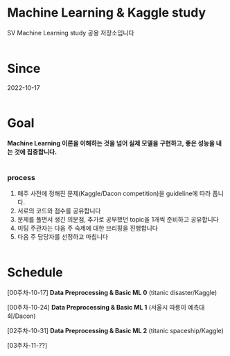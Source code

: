 # Machine Learning & Kaggle study

SV Machine Learning study 공용 저장소입니다
<br><br>
# Since
2022-10-17
<br><br>
# Goal
**Machine Learning 이론을 이해하는 것을 넘어 실제 모델을 구현하고, 좋은 성능을 내는 것에 집중합니다.**
<br><br>
### process
1. 매주 사전에 정해진 문제(Kaggle/Dacon competition)을 guideline에 따라 풉니다.
2. 서로의 코드와 점수를 공유합니다
3. 문제를 풀면서 생긴 의문점, 추가로 공부했던 topic을 1개씩 준비하고 공유합니다
4. 미팅 주관자는 다음 주 숙제에 대한 브리핑을 진행합니다
5. 다음 주 담당자를 선정하고 마칩니다 
<br><br>
# Schedule
[00주차-10-17] **Data Preprocessing & Basic ML 0** (titanic disaster/Kaggle)

[00주차-10-24] **Data Preprocessing & Basic ML 1** (서울시 따릉이 예측대회/Dacon)

[02주차-10-31] **Data Preprocessing & Basic ML 2** (titanic spaceship/Kaggle)

[03주차-11-??]